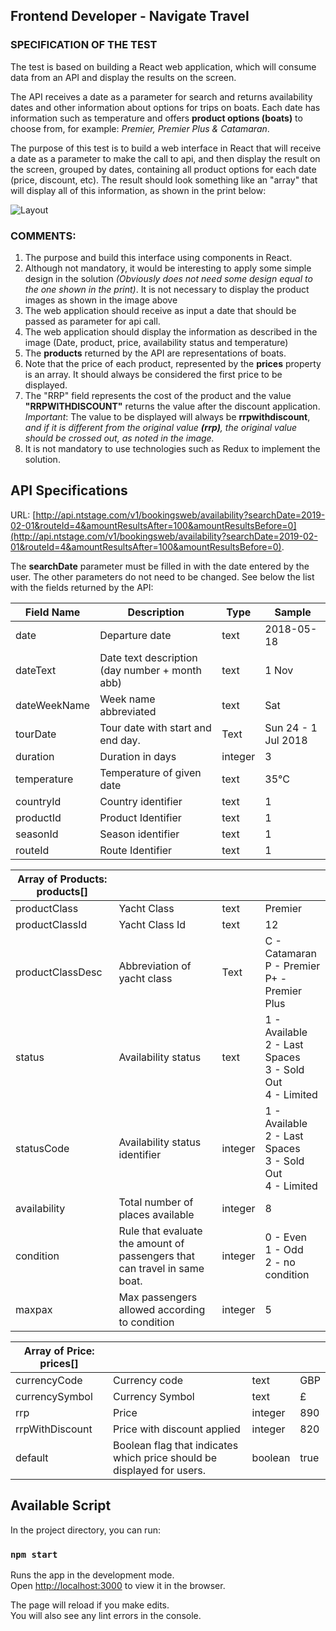 
## Frontend Developer - Navigate Travel

### SPECIFICATION OF THE TEST
The test is based on building a React web application, which will consume data from an API and display the results on the screen.

The API receives a date as a parameter for search and returns availability dates and other information about options for trips on boats. Each date has information such as temperature and offers **product options (boats)** to choose from, for example: *Premier, Premier Plus & Catamaran*.

The purpose of this test is to build a web interface in React that will receive a date as a parameter to make the call to api, and then display the result on the screen, grouped by dates, containing all product options for each date (price, discount, etc). The result should look something like an "array" that will display all of this information, as shown in the print below:

![Layout](https://i.postimg.cc/sDCqk8N9/Captura-de-tela-de-2019-02-03-17-27-16.png)

### COMMENTS:
1. The purpose and build this interface using components in React.
2. Although not mandatory, it would be interesting to apply some simple design in the solution *(Obviously does not need some design equal to the one shown in the print)*. It is not necessary to display the product images as shown in the image above
3. The web application should receive as input a date that should be passed as parameter for api call.
4. The web application should display the information as described in the image (Date, product, price, availability status and temperature)
5. The **products** returned by the API are representations of boats.
6. Note that the price of each product, represented by the **prices** property is an array. It should always be considered the first price to be displayed.
7. The "RRP" field represents the cost of the product and the value **"RRPWITHDISCOUNT"** returns the value after the discount application. *Important*: The value to be displayed will always be **rrpwithdiscount**, *and if it is different from the original value **(rrp)**, the original value should be crossed out, as noted in the image.*
8. It is not mandatory to use technologies such as Redux to implement the solution.

## API Specifications

URL: [http://api.ntstage.com/v1/bookingsweb/availability?searchDate=2019-02-01&routeId=4&amountResultsAfter=100&amountResultsBefore=0](http://api.ntstage.com/v1/bookingsweb/availability?searchDate=2019-02-01&routeId=4&amountResultsAfter=100&amountResultsBefore=0). 

The **searchDate** parameter must be filled in with the date entered by the user. The other parameters do not need to be changed. See below the list with the fields returned by the API:


Field Name | Description | Type | Sample
---------- | ----------- | ---- | ------
date | Departure date | text | 2018-05-18
dateText | Date text description (day number + month abb) | text | 1 Nov
dateWeekName | Week name abbreviated | text | Sat
tourDate | Tour date with start and end day. | Text | Sun 24 - 1 Jul 2018 
duration | Duration in days | integer | 3 
temperature | Temperature of given date | text | 35°C 
countryId | Country identifier | text | 1
productId | Product Identifier | text | 1 
seasonId | Season identifier | text | 1  
routeId | Route Identifier | text | 1 


|Array of Products: products[] ||||
| ---- | ---- | ---- | ---- |
productClass | Yacht Class | text | Premier
productClassId |  Yacht Class Id  | text | 12
productClassDesc | Abbreviation of yacht class | Text  |  C   - Catamaran<br > P   - Premier<br > P+ - Premier Plus
status | Availability status | text | 1  - Available<br > 2 - Last Spaces<br > 3 - Sold Out<br > 4 - Limited
statusCode | Availability status identifier | integer  | 1  - Available<br> 2 - Last Spaces <br> 3 - Sold Out <br> 4 - Limited
availability | Total number of places available | integer | 8
condition | Rule that evaluate the amount of passengers that can travel in same boat. | integer | 0 - Even<br> 1 - Odd <br>2 - no condition
maxpax | Max passengers allowed according to condition | integer | 5


| Array of Price: prices[]||||
|---|---|---|---|
currencyCode | Currency code | text | GBP
currencySymbol | Currency Symbol | text | £
rrp | Price | integer | 890 
rrpWithDiscount | Price with discount applied | integer | 820
default | Boolean flag that indicates which price should be displayed for users. | boolean | true


## Available Script

In the project directory, you can run:

### `npm start`

Runs the app in the development mode.<br>
Open [http://localhost:3000](http://localhost:3000) to view it in the browser.

The page will reload if you make edits.<br>
You will also see any lint errors in the console.
